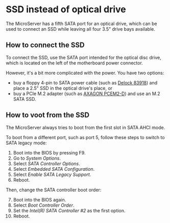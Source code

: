# SSD instead of optical drive

The MicroServer has a fifth SATA port for an optical drive, which can be used to connect an SSD while leaving all four 3.5" drive bays available.

## How to connect the SSD

To connect the SSD, use the SATA port intended for the optical disc drive, which is located on the left of the motherboard power connector.

However, it's a bit more complicated with the power. You have two options:

- buy a floppy 4-pin to SATA power cable (such as [Delock 83918](https://www.amazon.de/-/cs/dp/B018NKPZVW)) and place a 2.5" SSD in the optical drive's place, or
- buy a PCIe M.2 adapter (such as [AXAGON PCEM2-D](https://www.amazon.de/AXAGON-PCEM2-D-Anschluss-Festplatten-Computer/dp/B07VM1RV3Y)) and use an M.2 SATA SSD.

## How to voot from the SSD

The MicroServer always tries to boot from the first slot in SATA AHCI mode.

To boot from a different port, such as port 5, follow these steps to switch to SATA legacy mode:

1. Boot into the BIOS by pressing F9.
2. Go to _System Options_.
3. Select _SATA Controller Options_.
4. Select _Embedded SATA Configuration_.
5. Select _Enable SATA Legacy Support_.
6. Reboot.

Then, change the SATA controller boot order:

7. Boot into the BIOS again.
8. Select _Boot Controller Order_.
9. Set the _Intel(R) SATA Controller #2_ as the first option.
10. Reboot.
